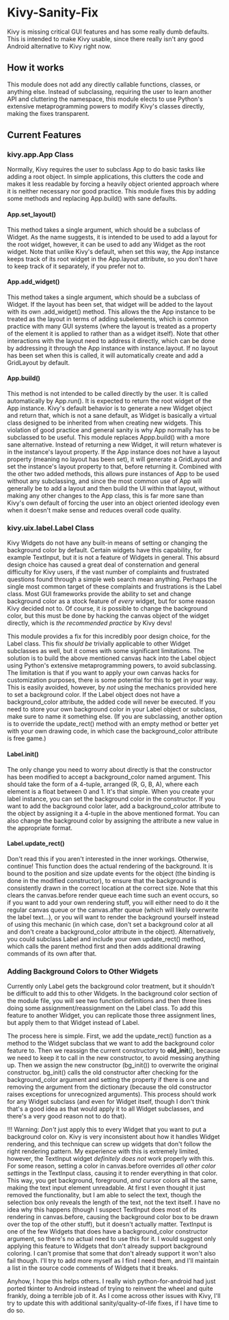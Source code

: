# Kivy-Sanity-Fix
Kivy is missing critical GUI features and has some really dumb defaults.  This is intended to make Kivy usable, since there really isn't any good Android alternative to Kivy right now.


## How it works
This module does not add any directly callable functions, classes, or anything else.  Instead of subclassing, requiring the user to learn another API and cluttering the namespace, this module elects to use Python's extensive metaprogramming powers to modify Kivy's classes directly, making the fixes transparent.

## Current Features

### kivy.app.App Class
Normally, Kivy requires the user to subclass App to do basic tasks like adding a root object.  In simple applications, this clutters the code and makes it less readable by forcing a heavily object oriented approach where it is neither necessary nor good practice.  This module fixes this by adding some methods and replacing App.build() with sane defaults.

#### App.set_layout()
This method takes a single argument, which should be a subclass of Widget.  As the name suggests, it is intended to be used to add a layout for the root widget, however, it can be used to add any Widget as the root widget.  Note that unlike Kivy's default, when set this way, the App instance keeps track of its root widget in the App.layout attribute, so you don't have to keep track of it separately, if you prefer not to.

#### App.add_widget()
This method takes a single argument, which should be a subclass of Widget.  If the layout has been set, that widget will be added to the layout with its own .add_widget() method.  This allows the the App instance to be treated as the layout in terms of adding subelements, which is common practice with many GUI systems (where the layout is treated as a property of the element it is applied to rather than as a widget itself).  Note that other interactions with the layout need to address it directly, which can be done by addressing it through the App instance with instance.layout.  If no layout has been set when this is called, it will automatically create and add a GridLayout by default.

#### App.build()
This method is not intended to be called directly by the user.  It is called automatically by App.run().  It is expected to return the root widget of the App instance.  Kivy's default behavior is to generate a new Widget object and return that, which is not a sane default, as Widget is basically a virtual class designed to be inherited from when creating new widgets.  This violation of good practice and general sanity is why App normally has to be subclassed to be useful.  This module replaces Appp.build() with a more sane alternative.  Instead of returning a new Widget, it will return whatever is in the instance's layout property.  If the App instance does not have a layout property (meaning no layout has been set), it will generate a GridLayout and set the instance's layout property to that, before returning it.  Combined with the other two added methods, this allows pure instances of App to be used without any subclassing, and since the most common use of App will generally be to add a layout and then build the UI within that layout, without making any other changes to the App class, this is far more sane than Kivy's own default of forcing the user into an object oriented ideology even when it doesn't make sense and reduces overall code quality.


### kivy.uix.label.Label Class
Kivy Widgets do not have any built-in means of setting or changing the background color by default.  Certain widgets have this capability, for example TextInput, but it is not a feature of Widgets in general.  This absurd design choice has caused a great deal of consternation and general difficulty for Kivy users, if the vast number of complaints and frustrated questions found through a simple web search mean anything.  Perhaps the single most common target of these complaints and frustrations is the Label class.  Most GUI frameworks provide the ability to set and change background color as a stock feature of _every_ widget, but for some reason Kivy decided not to.  Of course, it _is_ possible to change the background color, but this must be done by hacking the canvas object of the widget directly, which is _the recommended practice_ by Kivy devs!

This module provides a fix for this incredibly poor design choice, for the Label class.  This fix _should be_ trivially applicable to other Widget subclasses as well, but it comes with some significant limitations.  The solution is to build the above mentioned canvas hack into the Label object using Python's extensive metaprogramming powers, to avoid subclassing.  The limitation is that if you want to apply your own canvas hacks for customization purposes, there is some potential for this to get in your way.  This is easily avoided, however, by _not_ using the mechanics provided here to set a background color.  If the Label object does not have a background_color attribute, the added code will never be executed.  If you need to store your own background color in your Label object or subclass, make sure to name it something else.  (If you are subclassing, another option is to override the update_rect() method with an empty method or better yet with your own drawing code, in which case the background_color attribute is free game.)

#### Label.__init__()
The only change you need to worry about directly is that the constructor has been modified to accept a background_color named argument.  This should take the form of a 4-tuple, arranged (R, G, B, A), where each element is a float between 0 and 1.  It's that simple.  When you create your label instance, you can set the background color in the constructor.  If you want to add the background color later, add a background_color attribute to the object by assigning it a 4-tuple in the above mentioned format.  You can also change the background color by assigning the attribute a new value in the appropriate format.

#### Label.update_rect()
Don't read this if you aren't interested in the inner workings.  Otherwise, continue!  This function does the actual rendering of the background.  It is bound to the position and size update events for the object (the binding is done in the modified constructor), to ensure that the background is consistently drawn in the correct location at the correct size.  Note that this clears the canvas.before render queue each time such an event occurs, so if you want to add your own rendering stuff, you will either need to do it the regular canvas queue or the canvas.after queue (which will likely overwrite the label text...), or you will want to render the background yourself instead of using this mechanic (in which case, don't set a background color at all and don't create a background_color attribute in the object).  Alternatively, you could subclass Label and include your own update_rect() method, which calls the parent method first and then adds additional drawing commands of its own after that.

### Adding Background Colors to Other Widgets
Currently only Label gets the background color treatment, but it shouldn't be difficult to add this to other Widgets.  In the background color section of the module file, you will see two function definitions and then three lines doing some assignment/reassignment on the Label class.  To add this feature to another Widget, you can replicate those three assignment lines, but apply them to that Widget instead of Label.

The process here is simple.  First, we add the update_rect() function as a method to the Widget subclass that we want to add the background color feature to.  Then we reassign the current constructory to __old_init__(), because we need to keep it to call in the new constructor, to avoid messing anything up.  Then we assign the new constructor (bg_init()) to overwrite the original constructor.  bg_init() calls the old constructor after checking for the background_color argument and setting the property if there is one and removing the argument from the dictionary (because the old constructor raises exceptions for unrecognized arguments).  This process should work for any Widget subclass (and even for Widget itself, though I don't think that's a good idea as that would apply it to all Widget subclasses, and there's a very good reason not to do that).

!!! Warning: _Don't_ just apply this to every Widget that you want to put a background color on.  Kivy is very inconsistent about how it handles Widget rendering, and this technique can screw up widgets that don't follow the right rendering pattern.  My experience with this is extremely limited, however, the TextInput widget _definitely does not_ work properly with this.  For some reason, setting a color in canvas.before overrides _all other color settings_ in the TextInput class, causing it to render everything in that color.  This way, you get background, foreground, _and_ cursor colors all the same, making the text input element unreadable.  At first I even thought it just removed the functionality, but I am able to select the text, though the selection box only reveals the length of the text, not the text itself.  I have no idea why this happens (though I suspect TextInput does most of its rendering in canvas.before, causing the background color box to be drawn over the top of the other stuff), but it doesn't actually matter.  TextInput is one of the few Widgets that does have a background_color constructor argument, so there's no actual need to use this for it.  I would suggest only applying this feature to Widgets that don't already support background coloring.  I can't promise that some that don't already support it won't also fail though.  I'll try to add more myself as I find I need them, and I'll maintain a list in the source code comments of Widgets that it breaks.


Anyhow, I hope this helps others.  I really wish python-for-android had just ported tkinter to Android instead of trying to reinvent the wheel and quite frankly, doing a terrible job of it.  As I come across other issues with Kivy, I'll try to update this with additional sanity/quality-of-life fixes, if I have time to do so.

